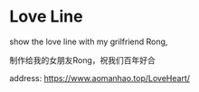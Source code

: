 # Love Line

show the love line with my grilfriend Rong,

制作给我的女朋友Rong，祝我们百年好合

address: https://www.aomanhao.top/LoveHeart/
